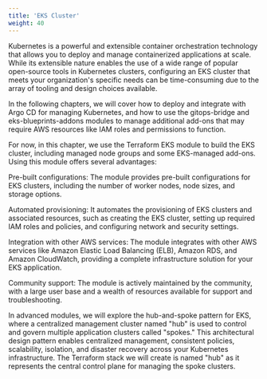 ```yaml
---
title: 'EKS Cluster'
weight: 40
---
```


Kubernetes is a powerful and extensible container orchestration technology that allows you to deploy and manage containerized applications at scale. While its extensible nature enables the use of a wide range of popular open-source tools in Kubernetes clusters, configuring an EKS cluster that meets your organization's specific needs can be time-consuming due to the array of tooling and design choices available.

In the following chapters, we will cover how to deploy and integrate with Argo CD for managing Kubernetes, and how to use the gitops-bridge and eks-blueprints-addons modules to manage additional add-ons that may require AWS resources like IAM roles and permissions to function.

For now, in this chapter, we use the Terraform EKS module to build the EKS cluster, including managed node groups and some EKS-managed add-ons. Using this module offers several advantages:

Pre-built configurations: The module provides pre-built configurations for EKS clusters, including the number of worker nodes, node sizes, and storage options.

Automated provisioning: It automates the provisioning of EKS clusters and associated resources, such as creating the EKS cluster, setting up required IAM roles and policies, and configuring network and security settings.

Integration with other AWS services: The module integrates with other AWS services like Amazon Elastic Load Balancing (ELB), Amazon RDS, and Amazon CloudWatch, providing a complete infrastructure solution for your EKS application.

Community support: The module is actively maintained by the community, with a large user base and a wealth of resources available for support and troubleshooting.


In advanced modules, we will explore the hub-and-spoke pattern for EKS, where a centralized management cluster named "hub" is used to control and govern multiple application clusters called "spokes." This architectural design pattern enables centralized management, consistent policies, scalability, isolation, and disaster recovery across your Kubernetes infrastructure. The Terraform stack we will create is named "hub" as it represents the central control plane for managing the spoke clusters.
